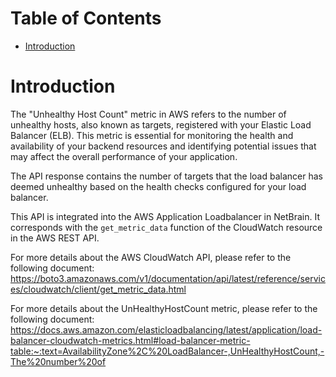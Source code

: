 # Table of Contents
- [Introduction](#introduction)


# Introduction <a name="introduction"></a>
The "Unhealthy Host Count" metric in AWS refers to the number of unhealthy hosts, also known as targets, registered with your Elastic Load Balancer (ELB). This metric is essential for monitoring the health and availability of your backend resources and identifying potential issues that may affect the overall performance of your application.

The API response contains the number of targets that the load balancer has deemed unhealthy based on the health checks configured for your load balancer.



This API is integrated into the AWS Application Loadbalancer in NetBrain. It corresponds with the `get_metric_data` function of the CloudWatch resource in the AWS REST API.



For more details about the AWS CloudWatch API, please refer to the following document: https://boto3.amazonaws.com/v1/documentation/api/latest/reference/services/cloudwatch/client/get_metric_data.html

For more details about the UnHealthyHostCount metric, please refer to the following document: https://docs.aws.amazon.com/elasticloadbalancing/latest/application/load-balancer-cloudwatch-metrics.html#load-balancer-metric-table:~:text=AvailabilityZone%2C%20LoadBalancer-,UnHealthyHostCount,-The%20number%20of

